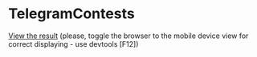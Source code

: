 # TelegramContests

[View the result](https://drgoshm.github.io/TelegramContests/dist/index.html) (please, toggle the browser to the mobile device view for correct displaying  - use devtools [F12])


